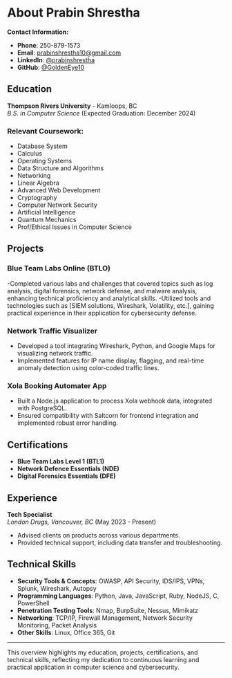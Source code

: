 # About Prabin Shrestha

**Contact Information:**
- **Phone**: 250-879-1573
- **Email**: prabinshrestha10@gmail.com
- **LinkedIn**: [@prabinshrestha](https://linkedin.com/in/prabinshrestha)
- **GitHub**: [@GoldenEye10](https://github.com/GoldenEye10)

## Education

**Thompson Rivers University** - Kamloops, BC  
*B.S. in Computer Science* (Expected Graduation: December 2024)

### Relevant Coursework:
- Database System
- Calculus
- Operating Systems
- Data Structure and Algorithms
- Networking
- Linear Algebra
- Advanced Web Development
- Cryptography
- Computer Network Security
- Artificial Intelligence
- Quantum Mechanics
- Prof/Ethical Issues in Computer Science

## Projects

### Blue Team Labs Online (BTLO)
-Completed various labs and challenges that covered topics such as log analysis, digital forensics, network defense,
and malware analysis, enhancing technical proficiency and analytical skills.
-Utilized tools and technologies such as [SIEM solutions, Wireshark, Volatility, etc.], gaining practical experience in
their application for cybersecurity defense.

### Network Traffic Visualizer
- Developed a tool integrating Wireshark, Python, and Google Maps for visualizing network traffic.
- Implemented features for IP name display, flagging, and real-time anomaly detection using color-coded traffic lines.

### Xola Booking Automater App
- Built a Node.js application to process Xola webhook data, integrated with PostgreSQL.
- Ensured compatibility with Saltcorn for frontend integration and implemented robust error handling.

## Certifications
- **Blue Team Labs Level 1 (BTL1)**
- **Network Defence Essentials (NDE)**
- **Digital Forensics Essentials (DFE)**

## Experience

**Tech Specialist**  
*London Drugs, Vancouver, BC* (May 2023 - Present)
- Advised clients on products across various departments.
- Provided technical support, including data transfer and troubleshooting.

## Technical Skills

- **Security Tools & Concepts**: OWASP, API Security, IDS/IPS, VPNs, Splunk, Wireshark, Autopsy
- **Programming Languages**: Python, Java, JavaScript, Ruby, NodeJS, C, PowerShell
- **Penetration Testing Tools**: Nmap, BurpSuite, Nessus, Mimikatz
- **Networking**: TCP/IP, Firewall Management, Network Security Monitoring, Packet Analysis
- **Other Skills**: Linux, Office 365, Git

---

This overview highlights my education, projects, certifications, and technical skills, reflecting my dedication to continuous learning and practical application in computer science and cybersecurity.
